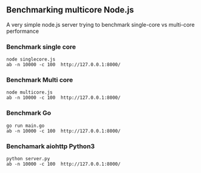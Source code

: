 ## Benchmarking multicore Node.js


A very simple node.js server trying to benchmark single-core vs multi-core performance


### Benchmark single core

```
node singlecore.js
ab -n 10000 -c 100  http://127.0.0.1:8000/
```

### Benchmark Multi core

```
node multicore.js
ab -n 10000 -c 100  http://127.0.0.1:8000/
```


### Benchmark Go

```
go run main.go
ab -n 10000 -c 100  http://127.0.0.1:8000/
```

### Benchamark aiohttp Python3

```
python server.py
ab -n 10000 -c 100  http://127.0.0.1:8000/
```
